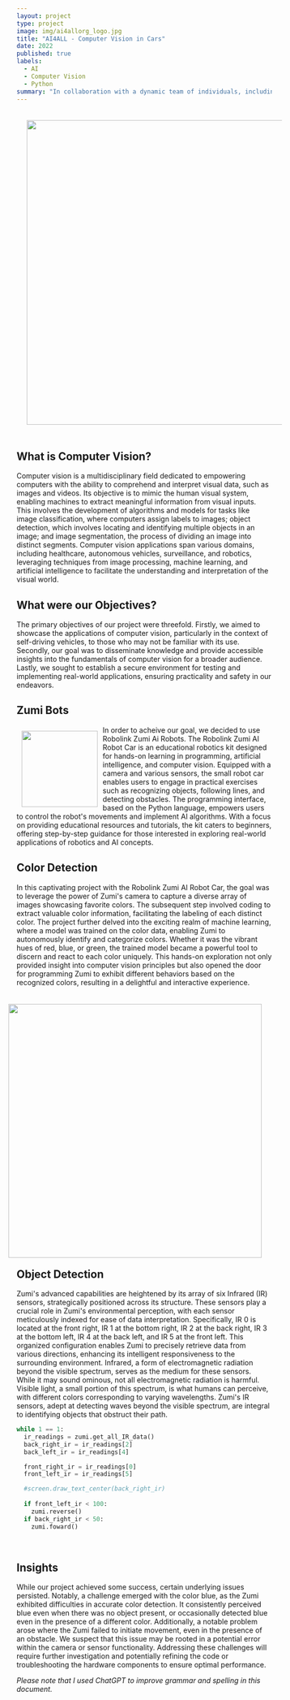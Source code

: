 ```yaml
---
layout: project
type: project
image: img/ai4allorg_logo.jpg
title: "AI4ALL - Computer Vision in Cars"
date: 2022
published: true
labels:
  - AI
  - Computer Vision
  - Python
summary: "In collaboration with a dynamic team of individuals, including Anthony Lau, Briana Lee, Jarren Seson, and Joel Vanta, this initiative delved into the realm of computer vision within the automotive industry, particularly focusing on its application in self-driving cars. "
---
```

<p align="center">
  <img src='https://miro.medium.com/v2/1*s9raSe9mLeSSuxE3API-ZA.gif' HSPACE='20' VSPACE='20' width='600'>
</p>

## What is Computer Vision?
Computer vision is a multidisciplinary field dedicated to empowering computers with the ability to comprehend and interpret visual data, such as images and videos. Its objective is to mimic the human visual system, enabling machines to extract meaningful information from visual inputs. This involves the development of algorithms and models for tasks like image classification, where computers assign labels to images; object detection, which involves locating and identifying multiple objects in an image; and image segmentation, the process of dividing an image into distinct segments. Computer vision applications span various domains, including healthcare, autonomous vehicles, surveillance, and robotics, leveraging techniques from image processing, machine learning, and artificial intelligence to facilitate the understanding and interpretation of the visual world.<br>

## What were our Objectives?
The primary objectives of our project were threefold. Firstly, we aimed to showcase the applications of computer vision, particularly in the context of self-driving vehicles, to those who may not be familiar with its use. Secondly, our goal was to disseminate knowledge and provide accessible insights into the fundamentals of computer vision for a broader audience. Lastly, we sought to establish a secure environment for testing and implementing real-world applications, ensuring practicality and safety in our endeavors.<br>

## Zumi Bots
<img align='left' src='https://raw.githubusercontent.com/ktam808/ktam808.github.io/main/img/ZumiBot.png' width='150' HSPACE='10' VSPACE='10'>
In order to acheive our goal, we decided to use Robolink Zumi Ai Robots. The Robolink Zumi AI Robot Car is an educational robotics kit designed for hands-on learning in programming, artificial intelligence, and computer vision. Equipped with a camera and various sensors, the small robot car enables users to engage in practical exercises such as recognizing objects, following lines, and detecting obstacles. The programming interface, based on the Python language, empowers users to control the robot's movements and implement AI algorithms. With a focus on providing educational resources and tutorials, the kit caters to beginners, offering step-by-step guidance for those interested in exploring real-world applications of robotics and AI concepts.<br>

## Color Detection
In this captivating project with the Robolink Zumi AI Robot Car, the goal was to leverage the power of Zumi's camera to capture a diverse array of images showcasing favorite colors. The subsequent step involved coding to extract valuable color information, facilitating the labeling of each distinct color. The project further delved into the exciting realm of machine learning, where a model was trained on the color data, enabling Zumi to autonomously identify and categorize colors. Whether it was the vibrant hues of red, blue, or green, the trained model became a powerful tool to discern and react to each color uniquely. This hands-on exploration not only provided insight into computer vision principles but also opened the door for programming Zumi to exhibit different behaviors based on the recognized colors, resulting in a delightful and interactive experience.

<img align='right' src='https://raw.githubusercontent.com/ktam808/ktam808.github.io/main/img/ColorDetectionGraph.png' HSPACE='20' VSPACE='20' width='500'>

```python
﻿zumi.mpu.calibrate_MPU()
camera.start_camera()

while True:
  image = camera.capture()
  predict = knn.predict(image)
  screen.draw_text_center(predict)

  if (predict == 'Green'):
    zumi.forward()
  elif (predict == 'Red'):
    zumi.turn_right(180)
  else:
    zumi.stop()
camera.close()
```
<br>

## Object Detection
Zumi's advanced capabilities are heightened by its array of six Infrared (IR) sensors, strategically positioned across its structure. These sensors play a crucial role in Zumi's environmental perception, with each sensor meticulously indexed for ease of data interpretation. Specifically, IR 0 is located at the front right, IR 1 at the bottom right, IR 2 at the back right, IR 3 at the bottom left, IR 4 at the back left, and IR 5 at the front left. This organized configuration enables Zumi to precisely retrieve data from various directions, enhancing its intelligent responsiveness to the surrounding environment. Infrared, a form of electromagnetic radiation beyond the visible spectrum, serves as the medium for these sensors. While it may sound ominous, not all electromagnetic radiation is harmful. Visible light, a small portion of this spectrum, is what humans can perceive, with different colors corresponding to varying wavelengths. Zumi's IR sensors, adept at detecting waves beyond the visible spectrum, are integral to identifying objects that obstruct their path.
```python
while 1 == 1:
  ir_readings = zumi.get_all_IR_data()
  back_right_ir = ir_readings[2]
  back_left_ir = ir_readings[4]

  front_right_ir = ir_readings[0]
  front_left_ir = ir_readings[5]

  #screen.draw_text_center(back_right_ir)
  
  if front_left_ir < 100:
    zumi.reverse()
  if back_right_ir < 50:
    zumi.foward()
```
<br>

## Insights
While our project achieved some success, certain underlying issues persisted. Notably, a challenge emerged with the color blue, as the Zumi exhibited difficulties in accurate color detection. It consistently perceived blue even when there was no object present, or occasionally detected blue even in the presence of a different color. Additionally, a notable problem arose where the Zumi failed to initiate movement, even in the presence of an obstacle. We suspect that this issue may be rooted in a potential error within the camera or sensor functionality. Addressing these challenges will require further investigation and potentially refining the code or troubleshooting the hardware components to ensure optimal performance.<br>

*Please note that I used ChatGPT to improve grammar and spelling in this document.*
